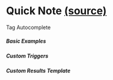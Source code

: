 Quick Note [(source)](https://github.com/bullhorn/novo-elements/tree/master/projects/novo-examples/src/elements/quick-note)
====================================================================================================

Tag Autocomplete

  

##### Basic Examples

<code-example example="basic-quick-note"></code-example>

##### Custom Triggers

<code-example example="custom-quick-note"></code-example>

##### Custom Results Template

<code-example example="custom-quick-note-results"></code-example>
